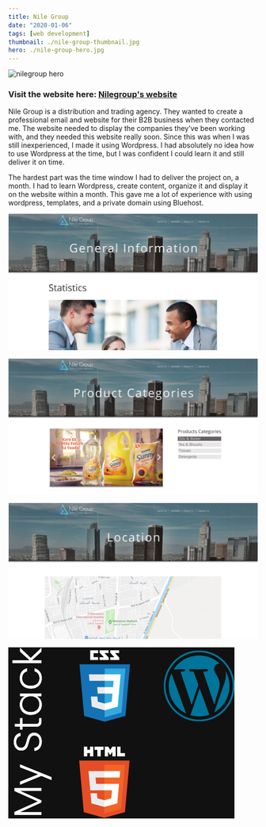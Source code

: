 ```yaml
---
title: Nile Group
date: "2020-01-06"
tags: [web development]
thumbnail: ./nile-group-thumbnail.jpg
hero: ./nile-group-hero.jpg
---
```


<div class="kg-card kg-image-card kg-width-full">

![nilegroup hero](./nile-group-full.jpg)

</div>

### Visit the website here: [Nilegroup's website](https://nilegroupegy.com/)

Nile Group is a distribution and trading agency. They wanted to create a professional email and website for their B2B business when they contacted me. The website needed to display the companies they’ve been working with, and they needed this website really soon. Since this was when I was still inexperienced, I made it using Wordpress. I had absolutely no idea how to use Wordpress at the time, but I was confident I could learn it and still deliver it on time.

The hardest part was the time window I had to deliver the project on, a month. I had to learn Wordpress, create content, organize it and display it on the website within a month. This gave me a lot of experience with using wordpress, templates, and a private domain using Bluehost.

<div class="kg-card kg-image-card kg-width-full">

![nilegroup info](./nile-group-info.jpg)

</div>

<div class="kg-card kg-image-card kg-width-full">

![nilegroup products](./nile-group-products.jpg)

</div>

<div class="kg-card kg-image-card kg-width-wide">

![nilegroup location](./nile-group-location.jpg)

</div>

<div class="kg-card kg-image-card kg-width-full">

![nilegroup dev tools](./nile-group-dev-tools.jpg)

</div>

